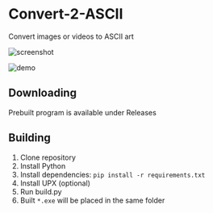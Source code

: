 # Convert-2-ASCII
Convert images or videos to ASCII art

![screenshot](https://github.com/amamic1803/Convert-2-ASCII/assets/40371578/851eca04-044c-402b-a673-8eb4871617db)

![demo](https://user-images.githubusercontent.com/40371578/204025607-b34e3229-30d3-4427-8d30-b14e9b5195f2.png)

## Downloading
Prebuilt program is available under Releases

## Building
1. Clone repository
2. Install Python
3. Install dependencies: `pip install -r requirements.txt`
4. Install UPX (optional)
5. Run build.py
6. Built `*.exe` will be placed in the same folder

